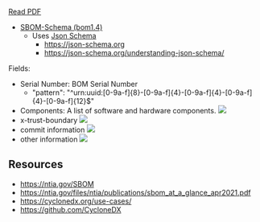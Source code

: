 
[Read PDF](../Resources/sbom_at_a_glance_apr2021.pdf)

- [SBOM-Schema (bom1.4)](../Resources/bom_1_4.json)
    - Uses [Json Schema](../Resources/json-schema.json)
      - https://json-schema.org
      - https://json-schema.org/understanding-json-schema/


Fields:

- Serial Number: BOM Serial Number
    - "pattern": "^urn:uuid:[0-9a-f]{8}-[0-9a-f]{4}-[0-9a-f]{4}-[0-9a-f]{4}-[0-9a-f]{12}$"
- Components: A list of software and hardware components.
    ![](../Resources/02-definitions-01.png)
- x-trust-boundary
    ![](../Resources/07-definitions-06-service.png)
- commit information
    ![](../Resources/06-definitions-05.png)
- other information
    ![](../Resources/08-definitions-07.png)

## Resources

- https://ntia.gov/SBOM
- https://ntia.gov/files/ntia/publications/sbom_at_a_glance_apr2021.pdf
- https://cyclonedx.org/use-cases/
- https://github.com/CycloneDX


